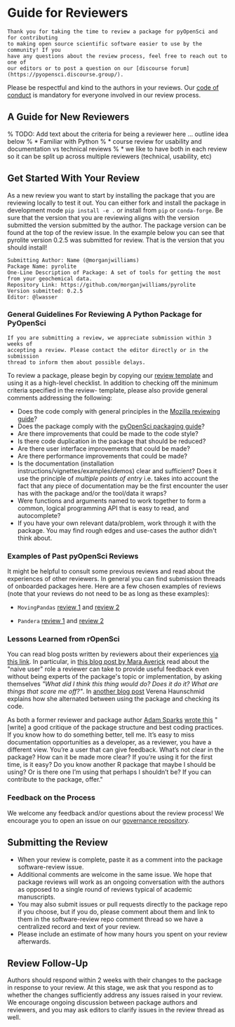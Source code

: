 # Guide for Reviewers

```{epigraph}
Thank you for taking the time to review a package for pyOpenSci and for contributing
to making open source scientific software easier to use by the community! If you
have any questions about the review process, feel free to reach out to one of
our editors or to post a question on our [discourse forum](https://pyopensci.discourse.group/).  
```

Please be respectful and kind to the authors in your reviews. Our
[code of conduct](../about-peer-review/code-of-conduct) is mandatory for everyone involved in our
review process.

## A Guide for New Reviewers

% TODO: Add text about the criteria for being a reviewer here ... outline idea below
% * Familiar with Python
% * course review for usability and documentation vs technical reviews
% * we like to have both in each review so it can be split up across multiple reviewers (technical, usability, etc)

## Get Started With Your Review

As a new review you want to start by installing the package that you are
reviewing locally to test it out. You can either fork and install the package in
development mode `pip install -e .` or install from `pip` or `conda-forge`. Be sure
that the version that you are reviewing aligns with the version submitted the
version submitted by the author. The package version can be found at the top of
the review issue. In the example below you can see that pyrolite version 0.2.5
was submitted for review. That is the version that you should install!

```
Submitting Author: Name (@morganjwilliams)
Package Name: pyrolite
One-Line Description of Package: A set of tools for getting the most from your geochemical data.
Repository Link: https://github.com/morganjwilliams/pyrolite
Version submitted: 0.2.5
Editor: @lwasser
```

### General Guidelines For Reviewing A Python Package for PyOpenSci

```{note}
If you are submitting a review, we appreciate submission within 3 weeks of
accepting a review. Please contact the editor directly or in the submission
thread to inform them about possible delays.
```

To review a package, please begin by copying our
[review template](../appendices/templates#review-template) and using it as a
high-level checklist. In addition to checking off the minimum criteria specified
in the review- template, please also provide general comments addressing the following:

- Does the code comply with general principles in the [Mozilla reviewing guide](https://mozillascience.github.io/codeReview/review.html)?
- Does the package comply with the [pyOpenSci packaging guide](../authoring/overview)?
- Are there improvements that could be made to the code style?
- Is there code duplication in the package that should be reduced?
- Are there user interface improvements that could be made?
- Are there performance improvements that could be made?
- Is the documentation (installation instructions/vignettes/examples/demos) clear and sufficient? Does it use the principle of *multiple points of entry* i.e. takes into account the fact that any piece of documentation may be the first encounter the user has with the package and/or the tool/data it wraps?
- Were functions and arguments named to work together to form a common, logical programming API that is easy to read, and autocomplete?
- If you have your own relevant data/problem, work through it with the package. You may find rough edges and use-cases the author didn't think about.

### Examples of Past pyOpenSci Reviews

It might be helpful to consult some previous reviews and read about the
experiences of other reviewers. In general you can find submission threads of
onboarded packages here. Here are a few chosen examples of reviews (note that
your reviews do not need to be as long as these examples):


* `MovingPandas` [review 1](https://github.com/pyOpenSci/software-review/issues/18#issuecomment-579520816) and [review 2](https://github.com/pyOpenSci/software-review/issues/18#issuecomment-581752433)

* `Pandera` [review 1](https://github.com/pyOpenSci/software-review/issues/12#issuecomment-527622205) and [review 2](https://github.com/pyOpenSci/software-review/issues/12#issuecomment-531491008)



### Lessons Learned from rOpenSci

You can read blog posts written by reviewers about their experiences [via this link](https://ropensci.org/tags/reviewer/). In particular, in [this blog post by Mara Averick](https://ropensci.org/blog/2017/08/22/first-package-review/) read about the "naive user" role a reviewer can take to provide useful feedback even without being experts of the package's topic or implementation, by asking themselves _"What did I think this thing would do? Does it do it? What are things that scare me off?"_. In [another blog post](https://ropensci.org/blog/2017/09/08/first-review-experiences/) Verena Haunschmid explains how she alternated between using the package and checking its code.

As both a former reviewer and package author [Adam Sparks](https://adamhsparks.com) [wrote this](https://twitter.com/adamhsparks/status/898132036451303425) "[write] a good critique of the package structure and best coding practices. If you know how to do something better, tell me. It’s easy to miss documentation opportunities as a developer, as a reviewer, you have a different view. You’re a user that can give feedback. What’s not clear in the package? How can it be made more clear? If you’re using it for the first time, is it easy? Do you know another R package that maybe I should be using? Or is there one I’m using that perhaps I shouldn’t be? If you can contribute to the package, offer."


### Feedback on the Process

We welcome any feedback and/or questions about the review process! We encourage you to open an issue on our [governance repository](https://github.com/pyOpenSci/governance/issues/new).

## Submitting the Review
- When your review is complete, paste it as a comment into the package software-review issue.
- Additional comments are welcome in the same issue. We hope that package reviews will work as an ongoing conversation with the authors as opposed to a single round of reviews typical of academic manuscripts.
- You may also submit issues or pull requests directly to the package repo if you choose, but if you do, please comment about them and link to them in the software-review repo comment thread so we have a centralized record and text of your review.
- Please include an estimate of how many hours you spent on your review afterwards.

## Review Follow-Up
Authors should respond within 2 weeks with their changes to the package in response to your review. At this stage, we ask that you respond as to whether the changes sufficiently address any issues raised in your review. We encourage ongoing discussion between package authors and reviewers, and you may ask editors to clarify issues in the review thread as well.
